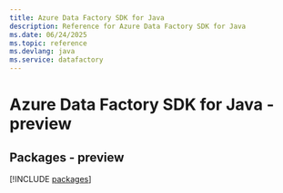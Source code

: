 ```yaml
---
title: Azure Data Factory SDK for Java
description: Reference for Azure Data Factory SDK for Java
ms.date: 06/24/2025
ms.topic: reference
ms.devlang: java
ms.service: datafactory
---
```

# Azure Data Factory SDK for Java - preview
## Packages - preview
[!INCLUDE [packages](data-factory-index.md)]